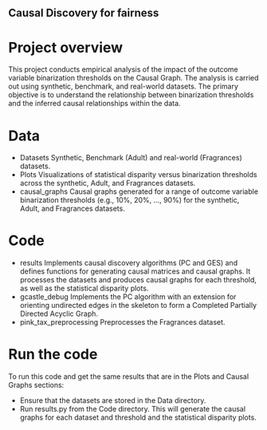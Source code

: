 ## Causal Discovery for fairness

# Project overview

This project conducts empirical analysis of the impact of the outcome variable binarization thresholds on the Causal Graph. The analysis is carried out using synthetic, benchmark, and real-world datasets. The primary objective is to understand the relationship between binarization thresholds and the inferred causal relationships within the data.

# Data
- Datasets
Synthetic, Benchmark (Adult) and real-world (Fragrances) datasets.
- Plots
Visualizations of statistical disparity versus binarization thresholds across the synthetic, Adult, and Fragrances datasets.
- causal_graphs
Causal graphs generated for a range of outcome variable binarization thresholds (e.g., 10%, 20%, ..., 90%) for the synthetic, Adult, and Fragrances datasets.

# Code
- results
Implements causal discovery algorithms (PC and GES) and defines functions for generating causal matrices and causal graphs. It processes the datasets and produces causal graphs for each threshold, as well as the statistical disparity plots.
- gcastle_debug
Implements the PC algorithm with an extension for orienting undirected edges in the skeleton to form a Completed Partially Directed Acyclic Graph.
- pink_tax_preprocessing
Preprocesses the Fragrances dataset.

# Run the code

To run this code and get the same results that are in the Plots and Causal Graphs sections:
- Ensure that the datasets are stored in the Data directory.
- Run results.py from the Code directory.
This will generate the causal graphs for each dataset and threshold and the statistical disparity plots.
